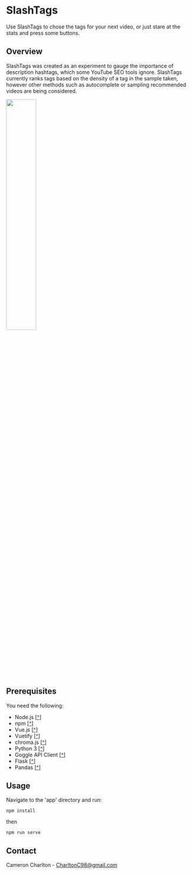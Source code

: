 # SlashTags
Use SlashTags to chose the tags for your next video, or just stare at the stats and press some buttons.

## Overview
SlashTags was created as an experiment to gauge the importance of description hashtags, which some YouTube SEO tools ignore. SlashTags currently ranks tags based on the density of a tag in the sample taken, however other methods such as autocomplete or sampling recommended videos are being considered.

<img src="https://github.com/CharltonC98/slash-tags/blob/master/app/src/assets/slash_logo_outerglow.png" width="40%">

## Prerequisites
You need the following:

* Node.js [[^](https://nodejs.org/en/)]
* npm [[^](https://www.npmjs.com/)] 
* Vue.js [[^](https://vuejs.org)]
* Vuetify [[^](https://vuetifyjs.com/)]
* chroma.js [[^](https://www.npmjs.com/package/chroma-js)]
* Python 3 [[^](https://www.python.org/)]
* Goggle API Client [[^](https://github.com/googleapis/google-api-python-client)]
* Flask [[^](https://flask.palletsprojects.com/en/1.1.x/quickstart/)]
* Pandas [[^](https://pypi.org/project/pandas/)]

## Usage
Navigate to the 'app' directory and run:

```
npm install
```
then
```
npm run serve
```

## Contact
Cameron Charlton - CharltonC98@gmail.com
